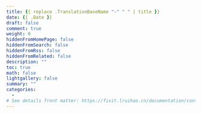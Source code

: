 ```yaml
---
title: {{ replace .TranslationBaseName "-" " " | title }}
date: {{ .Date }}
draft: false
comment: true
weight: 0
hiddenFromHomePage: false
hiddenFromSearch: false
hiddenFromRss: false
hiddenFromRelated: false
description: ""
toc: true
math: false
lightgallery: false
summary: ""
categories:
  - 
# See details front matter: https://fixit.lruihao.cn/documentation/content-management/introduction/#front-matter
---
```


<!--more-->
